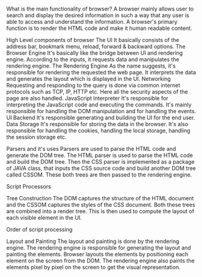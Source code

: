What is the main functionality of browser?
A browser mainly allows user to search and display the desired information in such a way that any user is able to access and understand the information. A browser's primary function is to render the HTML code and make it human readable content.

High Level components of browser
The UI
It basically consists of the address bar, bookmark menu, reload, forward & backward options.
The Browser Engine
It's basically like the bridge between UI and rendering engine. According to the inputs, it requests data and manipulates the rendering engine.
The Rendering Engine
As the name suggests, it's responsible for rendering the requested the web page. It interprets the data and generates the layout which is displayed in the UI.
Networking
Requesting and responding to the query is done via common internet protocols such as TCP, IP, HTTP etc. Here all the security aspects of the page are also handled.
JavaScript Interpreter
It's responsible for interpreting the JavaScript code and executing the commands. It's mainly responsible for handling the DOM manipulation and for handling the events. 
UI Backend
It's responsible generating and building the UI for the end user.
Data Storage
It's responsible for storing the data in the browser. It's also responsible for handling the cookies, handling the local storage, handling the session storage etc. 

Parsers and it's uses
Parsers are used to parse the HTML code and generate the DOM tree. The HTML parser is used to parse the HTML code and build the DOM tree. Then the CSS parser is implemented as a package of JAVA class, that inputs the CSS source code and build another DOM tree called CSSOM. These both trees are then passed to the rendering engine. 

Script Processors


Tree Construction
The DOM captures the structure of the HTML document and the CSSOM captures the styles of the CSS document. Both these trees are combined into a render tree. This is then used to compute the layout of each visible element in the UI.

Order of script processing


Layout and Painting
The layout and painting is done by the rendering engine. The rendering engine is responsible for generating the layout and painting the elements. Browser layouts the elements by positioning each element on the screen from the DOM. The rendering engine also paints the elements pixel by pixel on the screen to get the visual representation. 